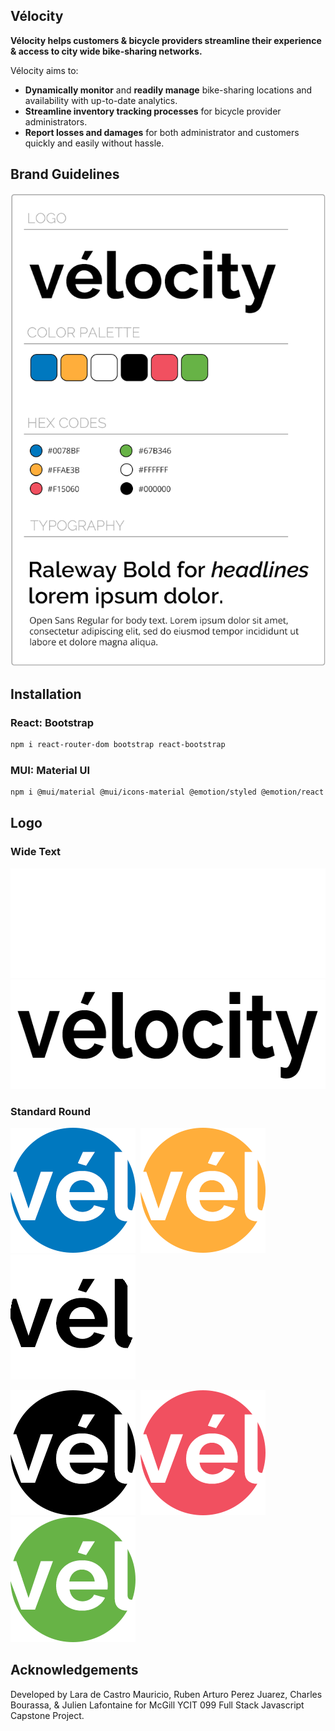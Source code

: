 <!-- <img src=".public/logo.png" alt="Velocity logo" align="right" width="120" /> -->

## Vélocity

**Vélocity helps customers & bicycle providers streamline their experience & access to city wide bike-sharing networks.**

Vélocity aims to:

-   **Dynamically monitor** and **readily manage** bike-sharing locations and availability with up-to-date analytics.
-   **Streamline inventory tracking processes** for bicycle provider administrators.
-   **Report losses and damages** for both administrator and customers quickly and easily without hassle.

## Brand Guidelines

![BrandGuidelines](Frontend/public/brandguidelines.png)

## Installation

### React: Bootstrap

```sh
npm i react-router-dom bootstrap react-bootstrap
```

### MUI: Material UI

```sh
npm i @mui/material @mui/icons-material @emotion/styled @emotion/react
```

## Logo

### Wide Text

<img src="Frontend/public/velocity-logo-white.png" alt="Velocity logo white" height="175" />  
<img src="Frontend/public/velocity-logo-black.png" alt="Velocity logo black" height="175" />

### Standard Round

<img src="Frontend/public/wheel-logo-blue.png" alt="Velocity wheel logo blue" height="200" />&nbsp;&nbsp;<img src="Frontend/public/wheel-logo-orange.png" alt="Velocity wheel logo orange" height="200" />&nbsp;&nbsp;<img src="Frontend/public/wheel-logo-white.png" alt="Velocity wheel logo white" height="200" />

<img src="Frontend/public/wheel-logo-bw.png" alt="Velocity wheel logo black" height="200" />&nbsp;&nbsp;<img src="Frontend/public/wheel-logo-rose.png" alt="Velocity wheel logo rose" height="200" />&nbsp;&nbsp;<img src="Frontend/public/wheel-logo-green.png" alt="Velocity wheel logo green" height="200" />

## Acknowledgements

Developed by Lara de Castro Mauricio, Ruben Arturo Perez Juarez, Charles Bourassa, & Julien Lafontaine for McGill YCIT 099 Full Stack Javascript Capstone Project.
